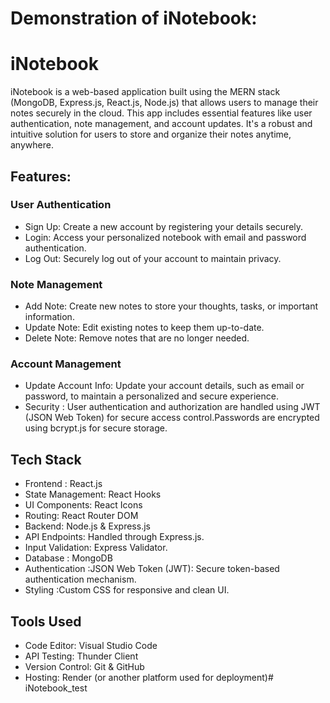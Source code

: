 # Demonstration of iNotebook:


# iNotebook
iNotebook is a web-based application built using the MERN stack (MongoDB, Express.js, React.js, Node.js) that allows users to manage their notes securely in the cloud. This app includes essential features like user authentication, note management, and account updates. It's a robust and intuitive solution for users to store and organize their notes anytime, anywhere.

## Features:

### User Authentication
* Sign Up: Create a new account by registering your details securely.
* Login: Access your personalized notebook with email and password authentication.
* Log Out: Securely log out of your account to maintain privacy.

### Note Management
* Add Note: Create new notes to store your thoughts, tasks, or important information.
* Update Note: Edit existing notes to keep them up-to-date.
* Delete Note: Remove notes that are no longer needed.

### Account Management
* Update Account Info: Update your account details, such as email or password, to maintain a personalized and secure experience.
* Security : User authentication and authorization are handled using JWT (JSON Web Token) for secure access control.Passwords are encrypted using bcrypt.js for secure storage.

## Tech Stack
* Frontend : React.js
* State Management: React Hooks
* UI Components: React Icons
* Routing: React Router DOM
* Backend: Node.js & Express.js
* API Endpoints: Handled through Express.js.
* Input Validation: Express Validator.
* Database : MongoDB
* Authentication :JSON Web Token (JWT): Secure token-based authentication mechanism.
* Styling :Custom CSS for responsive and clean UI.

## Tools Used
* Code Editor: Visual Studio Code
* API Testing: Thunder Client
* Version Control: Git & GitHub
* Hosting: Render (or another platform used for deployment)# iNotebook_test
